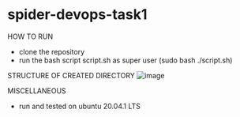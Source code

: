 # spider-devops-task1

HOW TO RUN
- clone the repository
- run the bash script script.sh as super user (sudo bash ./script.sh)



STRUCTURE OF CREATED DIRECTORY
![image](https://user-images.githubusercontent.com/84980036/184208598-40f563c0-e9ec-4884-9845-3eaa8d205dd9.png)


MISCELLANEOUS
- run and tested on ubuntu 20.04.1 LTS
